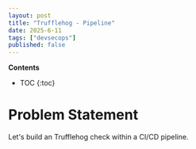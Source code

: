 ```yaml
---
layout: post
title: "Trufflehog - Pipeline"
date: 2025-6-11
tags: ["devsecops"]
published: false
---
```


**Contents**
* TOC
{:toc}

# Problem Statement
Let's build an Trufflehog check within a CI/CD pipeline.
